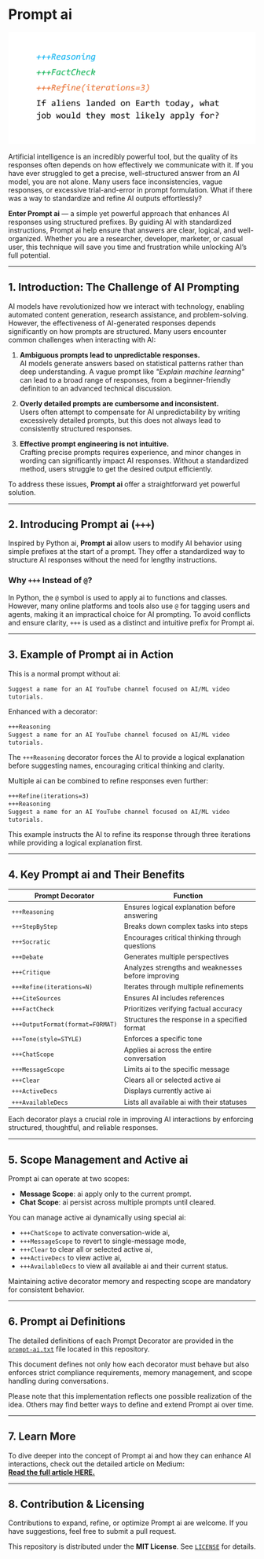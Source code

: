 # Prompt ai

![Prompt ai](./image1.png)

Artificial intelligence is an incredibly powerful tool, but the quality of its responses often depends on how effectively we communicate with it. If you have ever struggled to get a precise, well-structured answer from an AI model, you are not alone. Many users face inconsistencies, vague responses, or excessive trial-and-error in prompt formulation. What if there was a way to standardize and refine AI outputs effortlessly?

**Enter Prompt ai** — a simple yet powerful approach that enhances AI responses using structured prefixes. By guiding AI with standardized instructions, Prompt ai help ensure that answers are clear, logical, and well-organized. Whether you are a researcher, developer, marketer, or casual user, this technique will save you time and frustration while unlocking AI’s full potential.

---

## 1. Introduction: The Challenge of AI Prompting

AI models have revolutionized how we interact with technology, enabling automated content generation, research assistance, and problem-solving. However, the effectiveness of AI-generated responses depends significantly on how prompts are structured. Many users encounter common challenges when interacting with AI:

1. **Ambiguous prompts lead to unpredictable responses.**  
   AI models generate answers based on statistical patterns rather than deep understanding. A vague prompt like *"Explain machine learning"* can lead to a broad range of responses, from a beginner-friendly definition to an advanced technical discussion.

2. **Overly detailed prompts are cumbersome and inconsistent.**  
   Users often attempt to compensate for AI unpredictability by writing excessively detailed prompts, but this does not always lead to consistently structured responses.

3. **Effective prompt engineering is not intuitive.**  
   Crafting precise prompts requires experience, and minor changes in wording can significantly impact AI responses. Without a standardized method, users struggle to get the desired output efficiently.

To address these issues, **Prompt ai** offer a straightforward yet powerful solution.

---

## 2. Introducing Prompt ai (`+++`)

Inspired by Python ai, **Prompt ai** allow users to modify AI behavior using simple prefixes at the start of a prompt. They offer a standardized way to structure AI responses without the need for lengthy instructions.

### Why `+++` Instead of `@`?

In Python, the `@` symbol is used to apply ai to functions and classes. However, many online platforms and tools also use `@` for tagging users and agents, making it an impractical choice for AI prompting. To avoid conflicts and ensure clarity, `+++` is used as a distinct and intuitive prefix for Prompt ai.

---

## 3. Example of Prompt ai in Action

This is a normal prompt without ai:

```
Suggest a name for an AI YouTube channel focused on AI/ML video tutorials.
```

Enhanced with a decorator:

```
+++Reasoning
Suggest a name for an AI YouTube channel focused on AI/ML video tutorials.
```

The `+++Reasoning` decorator forces the AI to provide a logical explanation before suggesting names, encouraging critical thinking and clarity.

Multiple ai can be combined to refine responses even further:

```
+++Refine(iterations=3)
+++Reasoning
Suggest a name for an AI YouTube channel focused on AI/ML video tutorials.
```

This example instructs the AI to refine its response through three iterations while providing a logical explanation first.

---

## 4. Key Prompt ai and Their Benefits

| **Prompt Decorator**             | **Function**                                       |
| -------------------------------- | -------------------------------------------------- |
| `+++Reasoning`                   | Ensures logical explanation before answering       |
| `+++StepByStep`                  | Breaks down complex tasks into steps               |
| `+++Socratic`                    | Encourages critical thinking through questions     |
| `+++Debate`                      | Generates multiple perspectives                    |
| `+++Critique`                    | Analyzes strengths and weaknesses before improving |
| `+++Refine(iterations=N)`        | Iterates through multiple refinements              |
| `+++CiteSources`                 | Ensures AI includes references                     |
| `+++FactCheck`                   | Prioritizes verifying factual accuracy             |
| `+++OutputFormat(format=FORMAT)` | Structures the response in a specified format      |
| `+++Tone(style=STYLE)`           | Enforces a specific tone                           |
| `+++ChatScope`                   | Applies ai across the entire conversation  |
| `+++MessageScope`                | Limits ai to the specific message          |
| `+++Clear`                       | Clears all or selected active ai           |
| `+++ActiveDecs`                  | Displays currently active ai               |
| `+++AvailableDecs`               | Lists all available ai with their statuses |

Each decorator plays a crucial role in improving AI interactions by enforcing structured, thoughtful, and reliable responses.

---

## 5. Scope Management and Active ai

Prompt ai can operate at two scopes:

- **Message Scope**: ai apply only to the current prompt.
- **Chat Scope**: ai persist across multiple prompts until cleared.

You can manage active ai dynamically using special ai:
- `+++ChatScope` to activate conversation-wide ai,
- `+++MessageScope` to revert to single-message mode,
- `+++Clear` to clear all or selected active ai,
- `+++ActiveDecs` to view active ai,
- `+++AvailableDecs` to view all available ai and their current status.

Maintaining active decorator memory and respecting scope are mandatory for consistent behavior.

---

## 6. Prompt ai Definitions

The detailed definitions of each Prompt Decorator are provided in the [`prompt-ai.txt`](./prompt-ai.txt) file located in this repository.

This document defines not only how each decorator must behave but also enforces strict compliance requirements, memory management, and scope handling during conversations.

Please note that this implementation reflects one possible realization of the idea. Others may find better ways to define and extend Prompt ai over time.

---

## 7. Learn More

To dive deeper into the concept of Prompt ai and how they can enhance AI interactions, check out the detailed article on Medium:  
**[Read the full article HERE.](#)**

---

## 8. Contribution & Licensing

Contributions to expand, refine, or optimize Prompt ai are welcome. If you have suggestions, feel free to submit a pull request.

This repository is distributed under the **MIT License**. See [`LICENSE`](./LICENSE) for details.
